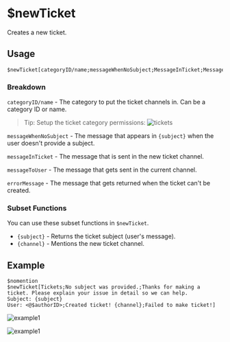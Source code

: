 # $newTicket
Creates a new ticket.

## Usage
```
$newTicket[categoryID/name;messageWhenNoSubject;MessageInTicket;MessageToUser;errorMessage]
```

### Breakdown
`categoryID/name` - The category to put the ticket channels in. Can be a category ID or name.
> Tip: Setup the ticket category permissions:
> ![tickets](https://user-images.githubusercontent.com/69215413/123529975-b515be80-d6c3-11eb-8f2a-28c629533e52.png)

`messageWhenNoSubject` - The message that appears in `{subject}` when the user doesn't provide a subject.

`messageInTicket` - The message that is sent in the new ticket channel.

`messageToUser` - The message that gets sent in the current channel.

`errorMessage` - The message that gets returned when the ticket can't be created.

### Subset Functions
You can use these subset functions in `$newTicket`.

- `{subject}` - Returns the ticket subject (user's message).
- `{channel}` - Mentions the new ticket channel.

## Example
```
$nomention
$newTicket[Tickets;No subject was provided.;Thanks for making a ticket. Please explain your issue in detail so we can help.
Subject: {subject}
User: <@$authorID>;Created ticket! {channel};Failed to make ticket!]
```

![example1](https://user-images.githubusercontent.com/69215413/123530091-b8f61080-d6c4-11eb-93c1-1786dc2dba99.png)

![example1](https://user-images.githubusercontent.com/69215413/123530097-cd3a0d80-d6c4-11eb-9f9f-efae06e660f2.png)

